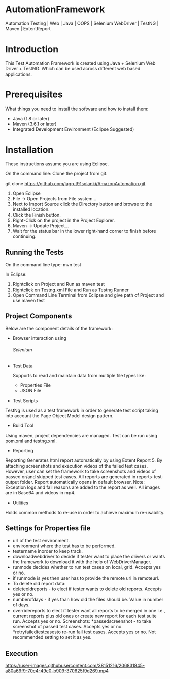 # AutomationFramework
Automation Testing | Web | Java | OOPS | Selenium WebDriver | TestNG | Maven | ExtentReport 

# Introduction
This Test Automation Framework is created using Java + Selenium Web Driver + TestNG. Which can be used across different web based applications.
#  Prerequisites
What things you need to install the software and how to install them:

* Java (1.8  or later)
* Maven (3.6.1 or later)
* Integrated Development Environment (Eclipse Suggested)

# Installation
These instructions assume you are using Eclipse.

On the command line: Clone the project from git.

git clone https://github.com/jagrut91solanki/AmazonAutomation.git

1. Open Eclipse
2. File -> Open Projects from File system...
3. Next to Import Source click the Directory button and browse to the installed location.
4. Click the Finish button.
5. Right-Click on the project in the Project Explorer.
6. Maven -> Update Project...
7. Wait for the status bar in the lower right-hand corner to finish before continuing.

## Running the Tests ##

On the command line type: mvn test

In Eclipse:

1. Rightclick on Project and Run as maven test
2. Rightclick on Testng.xml File and Run as Testng Runner
3. Open Command Line Terminal from Eclipse and give path of Project and use maven test  

## Project Components ##

Below are the component details of the framework:

* Browser interaction using
    ###### Selenium ######
  
* Test Data
  
  Supports to read and maintain data from multiple file types like:
  
    *  Properties File
    *  JSON File
      
 * Test Scripts
 
 TestNg is used as a test framework in order to generate test script taking into account the Page Object Model design pattern.
 
* Build Tool

Using maven, project dependencies are managed. Test can be run using pom.xml and testng.xml.

* Reporting

Reporting Generates html report automatically by using Extent Report 5. By attaching screenshots and execution videos of the failed test cases. However, user can set the framework to take screenshots and videos of passed or/and skipped test cases. All reports are generated in reports-test-output folder. Report automatically opens in default browser. Note: Exception logs and fail reasons are added to the report as well. All images are in Base64 and videos in mp4.

* Utilities

Holds common methods to re-use in order to achieve maximum re-usability.

## Settings for Properties file ##

* url of the test environment.
* environment where the test has to be performed.
* testername inorder to keep track.
* downloadwebdriver to decide if tester want to place the drivers or wants the framework to download it with the help of WebDriverManager.
* runmode decides whether to run test cases on local, grid. Accepts yes or no.
* if runmode is yes then user has to provide the remote url in remoteurl.
* To delete old report data:
* deleteoldreports - to elect if tester wants to delete old reports. Accepts yes or no.
* numberofdays - if yes than how old the files should be. Value in number of days.
* overridereports to elect if tester want all reports to be merged in one i.e., current reports plus old ones or create new report for each test suite run. Accepts yes or no. Screenshots: *passedscreenshot - to take screenshot of passed test cases. Accepts yes or no. *retryfailedtestcasesto re-run fail test cases. Accepts yes or no. Not recommended setting to set it as yes.

## Execution ##


https://user-images.githubusercontent.com/38151216/206831845-a80a69f9-70c4-49e0-b909-370625f9d269.mp4

